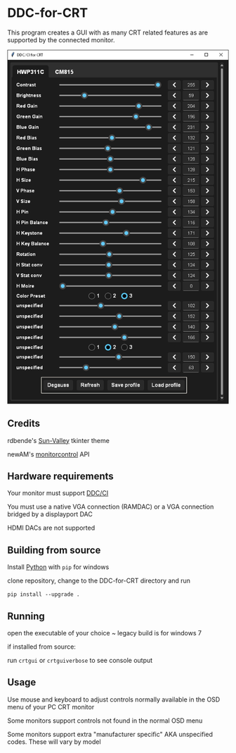 # DDC-for-CRT

This program creates a GUI with as many CRT related features as are supported by the connected monitor.

<div align="center">
  
![Screenshot of DDC GUI](assets/screenshot.PNG)

</div>

## Credits
rdbende's [Sun-Valley](https://github.com/rdbende/Sun-Valley-ttk-theme) tkinter theme

newAM's [monitorcontrol](https://github.com/newAM/monitorcontrol) API

## Hardware requirements
Your monitor must support [DDC/CI](https://web.archive.org/web/20230504201124/https://www.eevblog.com/forum/projects/i2c-over-cat5e-problem/?action=dlattach;attach=185318)

You must use a native VGA connection (RAMDAC) or a VGA connection bridged by a displayport DAC

HDMI DACs are not supported

## Building from source
Install [Python](https://www.python.org/downloads/windows/) with `pip` for windows 

clone repository, change to the DDC-for-CRT directory and run

```
pip install --upgrade .
```

## Running
open the executable of your choice ~ legacy build is for windows 7

if installed from source:

run `crtgui` or `crtguiverbose` to see console output

## Usage
Use mouse and keyboard to adjust controls normally available in the OSD menu of your PC CRT monitor

Some monitors support controls not found in the normal OSD menu

Some monitors support extra "manufacturer specific" AKA unspecified codes. These will vary by model
